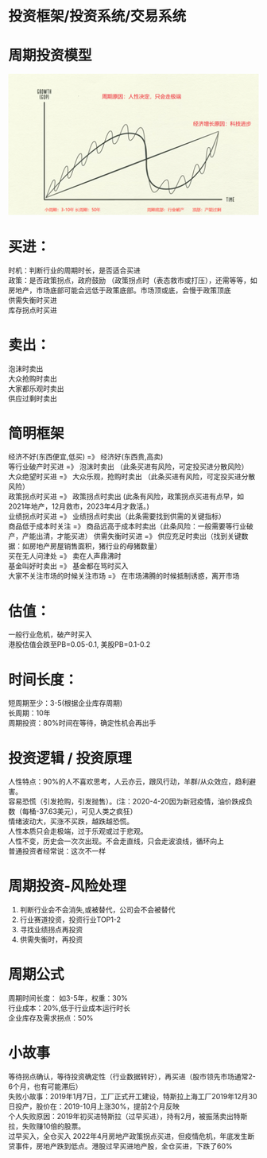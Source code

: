 # 投资框架/投资系统/交易系统

# 周期投资模型
![周期投资-规律](../img/周期投资-规律.png)


# 买进：
时机：判断行业的周期时长，是否适合买进    
政策：是否政策拐点，政府鼓励  （政策拐点时（表态救市或打压），还需等等，如房地产，市场底部可能会远低于政策底部。市场顶或底，会慢于政策顶底  
供需失衡时买进  
库存拐点时买进  


# 卖出：
泡沫时卖出  
大众抢购时卖出  
大家都乐观时卖出  
供应过剩时卖出  

# 简明框架
经济不好(东西便宜,低买)  =》 经济好(东西贵,高卖)  
等行业破产时买进 =》 泡沫时卖出 （此条买进有风险，可定投买进分散风险）  
大众绝望时买进 =》 大众乐观，抢购时卖出  （此条买进有风险，可定投买进分散风险）  
政策拐点时买进 =》 政策拐点时卖出  (此条有风险，政策拐点买进有点早，如2021年地产，12月救市，2023年4月才救活。)  
业绩拐点时买进 =》 业绩拐点时卖出（此条需要找到供需的关键指标）  
商品低于成本时关注 =》 商品远高于成本时卖出（此条风险：一般需要等行业破产，产能出清，才能买进）
供需失衡时买进 =》 供应充足时卖出（找到关键数据：如房地产房屋销售面积，猪行业的母猪数量）  
买在无人问津处 =》 卖在人声鼎沸时  
基金叫好时卖出 =》 基金都在骂时买入  
大家不关注市场的时候关注市场 =》 在市场沸腾的时候抵制诱惑，离开市场  


# 估值：
一般行业危机，破产时买入  
港股估值会跌至PB=0.05-0.1, 美股PB=0.1-0.2  


# 时间长度：
短周期至少：3-5(根据企业库存周期)  
长周期：10年  
周期投资：80%时间在等待，确定性机会再出手  


# 投资逻辑 / 投资原理
人性特点：90%的人不喜欢思考，人云亦云，跟风行动，羊群/从众效应，趋利避害。  
容易恐慌（引发抢购，引发抛售）。(注：2020-4-20因为新冠疫情，油价跌成负数（每桶-37.63美元），可见人类之疯狂）  
情绪波动大，买涨不买跌，越跌越恐慌。  
人性本质只会走极端，过于乐观或过于悲观。  
人性不变，历史会一次次出现。不会走直线，只会走波浪线，循环向上  
普通投资者经常说：这次不一样  

# 周期投资-风险处理
1. 判断行业会不会消失,或被替代，公司会不会被替代  
2. 行业赛道投资，投资行业TOP1-2  
3. 寻找业绩拐点再投资  
4. 供需失衡时，再投资  


# 周期公式

周期时间长度： 如3-5年，权重：30%  
行业成本：20%,低于行业成本运行时长  
企业库存及需求拐点：50%  


# 小故事
等待拐点确认，等待投资确定性（行业数据转好），再买进（股市领先市场通常2-6个月，也有可能滞后）  
	失败小故事：2019年1月7日，工厂正式开工建设，特斯拉上海工厂2019年12月30日投产，股价在：2019-10月上涨30%，提前2个月反映  
	个人失败原因：2019年初买进特斯拉（过早买进），持有2月，被振荡卖出特斯拉，失败赚10倍的股票。  
过早买入，全仓买入
	2022年4月房地产政策拐点买进，但疫情危机，年底发生断贷事件，房地产跌到低点。港股过早买进地产股，全仓买进，下跌了60%


